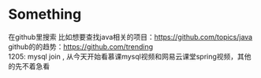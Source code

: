 # Something
  在github里搜索 比如想要查找java相关的项目：https://github.com/topics/java
  github的的趋势：https://github.com/trending  
  1205: mysql join , 从今天开始看慕课mysql视频和网易云课堂spring视频，其他的先不着急看
